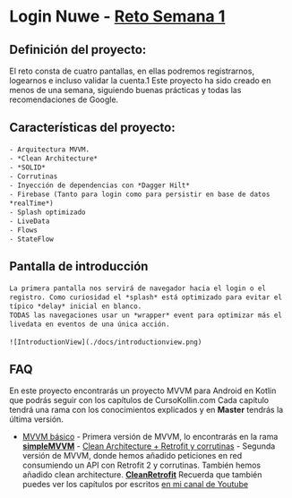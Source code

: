 # Login Nuwe - [Reto Semana 1](https://nuwe.io/challenge/reto-mobile-individual-semana-1)

## Definición del proyecto:

El reto consta de cuatro pantallas, en ellas podremos registrarnos, logearnos e incluso validar la cuenta.1
Este proyecto ha sido creado en menos de una semana, siguiendo buenas prácticas y todas las recomendaciones de Google.

## Características del proyecto:
    - Arquitectura MVVM.
    - *Clean Architecture*
    - *SOLID*
    - Corrutinas
    - Inyección de dependencias con *Dagger Hilt*
    - Firebase (Tanto para login como para persistir en base de datos *realTime*)
    - Splash optimizado
    - LiveData
    - Flows
    - StateFlow

## Pantalla de introducción

    La primera pantalla nos servirá de navegador hacia el login o el registro. Como curiosidad el *splash* está optimizado para evitar el típico *delay* inicial en blanco.
    TODAS las navegaciones usar un *wrapper* event para optimizar más el livedata en eventos de una única acción.

    ![IntroductionView](./docs/introductionview.png)


## FAQ

En este proyecto encontrarás un proyecto MVVM para Android en Kotlin que podrás seguir con los capítulos de CursoKollin.com Cada capítulo tendrá una rama con los conocimientos explicados y en **Master** tendrás la última versión.
- [MVVM básico](https://cursokotlin.com/mvvm-en-android-con-kotlin-livedata-y-view-binding-android-architecture-components) - Primera versión de MVVM, lo encontrarás en la rama [**simpleMVVM**](https://github.com/ArisGuimera/SimpleAndroidMVVM/tree/simpleMVVM) - [Clean Architecture + Retrofit y corrutinas](https://cursokotlin.com/mvvm-en-android-con-kotlin-implementando-retrofit-corrutinas-y-clean-architecture/) - Segunda versión de MVVM, donde hemos añadido peticiones en red consumiendo un API con Retrofit 2 y corrutinas. También hemos añadido clean architecture. [**CleanRetrofit**](https://github.com/ArisGuimera/SimpleAndroidMVVM/tree/CleanRetrofit) Recuerda que también puedes ver los capítulos por escritos [en mi canal de Youtube](https://youtube.com/c/aristidevs)